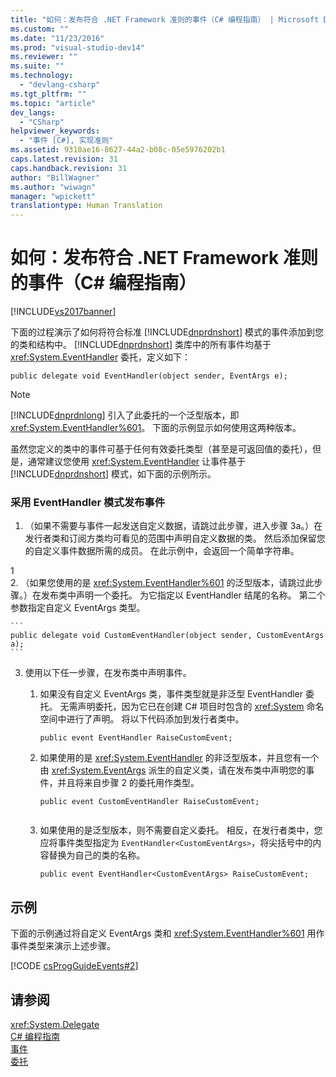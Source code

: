 ```yaml
---
title: "如何：发布符合 .NET Framework 准则的事件（C# 编程指南） | Microsoft Docs"
ms.custom: ""
ms.date: "11/23/2016"
ms.prod: "visual-studio-dev14"
ms.reviewer: ""
ms.suite: ""
ms.technology: 
  - "devlang-csharp"
ms.tgt_pltfrm: ""
ms.topic: "article"
dev_langs: 
  - "CSharp"
helpviewer_keywords: 
  - "事件 [C#], 实现准则"
ms.assetid: 9310ae16-8627-44a2-b08c-05e5976202b1
caps.latest.revision: 31
caps.handback.revision: 31
author: "BillWagner"
ms.author: "wiwagn"
manager: "wpickett"
translationtype: Human Translation
---
```

# 如何：发布符合 .NET Framework 准则的事件（C# 编程指南）
[!INCLUDE[vs2017banner](../../../csharp/includes/vs2017banner.md)]

下面的过程演示了如何将符合标准 [!INCLUDE[dnprdnshort](../../../csharp/getting-started/includes/dnprdnshort_md.md)] 模式的事件添加到您的类和结构中。  [!INCLUDE[dnprdnshort](../../../csharp/getting-started/includes/dnprdnshort_md.md)] 类库中的所有事件均基于 <xref:System.EventHandler> 委托，定义如下：  
  
```  
public delegate void EventHandler(object sender, EventArgs e);  
```  
  
> [!NOTE]
>  [!INCLUDE[dnprdnlong](../../../csharp/programming-guide/events/includes/dnprdnlong_md.md)] 引入了此委托的一个泛型版本，即 <xref:System.EventHandler%601>。  下面的示例显示如何使用这两种版本。  
  
 虽然您定义的类中的事件可基于任何有效委托类型（甚至是可返回值的委托），但是，通常建议您使用 <xref:System.EventHandler> 让事件基于 [!INCLUDE[dnprdnshort](../../../csharp/getting-started/includes/dnprdnshort_md.md)] 模式，如下面的示例所示。  
  
### 采用 EventHandler 模式发布事件  
  
1.  （如果不需要与事件一起发送自定义数据，请跳过此步骤，进入步骤 3a。）在发行者类和订阅方类均可看见的范围中声明自定义数据的类。  然后添加保留您的自定义事件数据所需的成员。  在此示例中，会返回一个简单字符串。  
  
<CodeContentPlaceHolder>1</CodeContentPlaceHolder>  
2.  （如果您使用的是 <xref:System.EventHandler%601> 的泛型版本，请跳过此步骤。）在发布类中声明一个委托。  为它指定以 EventHandler 结尾的名称。  第二个参数指定自定义 EventArgs 类型。  
  
    ```  
    public delegate void CustomEventHandler(object sender, CustomEventArgs a);  
    ```  
  
3.  使用以下任一步骤，在发布类中声明事件。  
  
    1.  如果没有自定义 EventArgs 类，事件类型就是非泛型 EventHandler 委托。  无需声明委托，因为它已在创建 C\# 项目时包含的 <xref:System> 命名空间中进行了声明。  将以下代码添加到发行者类中。  
  
        ```  
        public event EventHandler RaiseCustomEvent;  
        ```  
  
    2.  如果使用的是 <xref:System.EventHandler> 的非泛型版本，并且您有一个由 <xref:System.EventArgs> 派生的自定义类，请在发布类中声明您的事件，并且将来自步骤 2 的委托用作类型。  
  
        ```  
        public event CustomEventHandler RaiseCustomEvent;  
  
        ```  
  
    3.  如果使用的是泛型版本，则不需要自定义委托。  相反，在发行者类中，您应将事件类型指定为 `EventHandler<CustomEventArgs>`，将尖括号中的内容替换为自己的类的名称。  
  
        ```  
        public event EventHandler<CustomEventArgs> RaiseCustomEvent;  
        ```  
  
## 示例  
 下面的示例通过将自定义 EventArgs 类和 <xref:System.EventHandler%601> 用作事件类型来演示上述步骤。  
  
 [!CODE [csProgGuideEvents#2](../CodeSnippet/VS_Snippets_VBCSharp/csProgGuideEvents#2)]  
  
## 请参阅  
 <xref:System.Delegate>   
 [C\# 编程指南](../../../csharp/programming-guide/index.md)   
 [事件](../../../csharp/programming-guide/events/index.md)   
 [委托](../../../csharp/programming-guide/delegates/index.md)